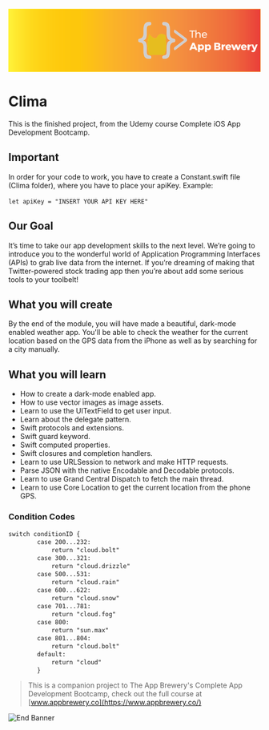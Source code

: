 
![App Brewery Banner](Documentation/AppBreweryBanner.png)

#  Clima
This is the finished project, from the Udemy course Complete iOS App Development Bootcamp.

## Important
In order for your code to work, you have to create a Constant.swift file (Clima folder), where you have to place your apiKey. Example:

``` let apiKey = "INSERT YOUR API KEY HERE" ```

## Our Goal

It’s time to take our app development skills to the next level. We’re going to introduce you to the wonderful world of Application Programming Interfaces (APIs) to grab live data from the internet. If you’re dreaming of making that Twitter-powered stock trading app then you’re about add some serious tools to your toolbelt!


## What you will create

By the end of the module, you will have made a beautiful, dark-mode enabled weather app. You'll be able to check the weather for the current location based on the GPS data from the iPhone as well as by searching for a city manually.

## What you will learn

* How to create a dark-mode enabled app.
* How to use vector images as image assets.
* Learn to use the UITextField to get user input.
* Learn about the delegate pattern.
* Swift protocols and extensions.
* Swift guard keyword.
* Swift computed properties.
* Swift closures and completion handlers.
* Learn to use URLSession to network and make HTTP requests.
* Parse JSON with the native Encodable and Decodable protocols.
* Learn to use Grand Central Dispatch to fetch the main thread.
* Learn to use Core Location to get the current location from the phone GPS.

### Condition Codes
```
switch conditionID {
        case 200...232:
            return "cloud.bolt"
        case 300...321:
            return "cloud.drizzle"
        case 500...531:
            return "cloud.rain"
        case 600...622:
            return "cloud.snow"
        case 701...781:
            return "cloud.fog"
        case 800:
            return "sun.max"
        case 801...804:
            return "cloud.bolt"
        default:
            return "cloud"
        }
```

>This is a companion project to The App Brewery's Complete App Development Bootcamp, check out the full course at [www.appbrewery.co](https://www.appbrewery.co/)

![End Banner](Documentation/readme-end-banner.png)
